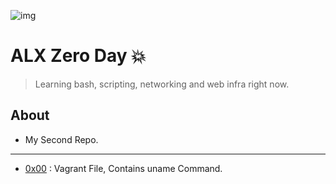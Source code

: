 ![img](https://github.com/DevIA3kl/other/blob/master/more/ALX.png)

# ALX Zero Day 💥

>Learning bash, scripting, networking and web infra right now.

## About

- My Second Repo.

---

- [0x00](./0x00-vagrant) : Vagrant File, Contains uname Command.
